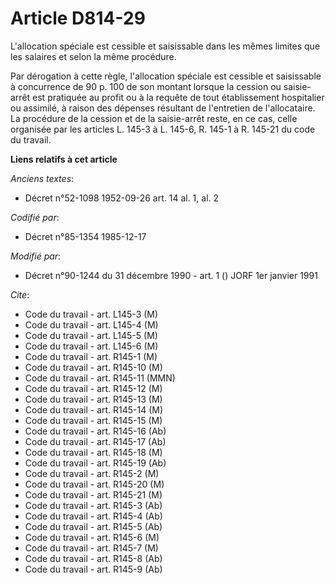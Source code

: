 # Article D814-29

L'allocation spéciale est cessible et saisissable dans les mêmes limites que les salaires et selon la même procédure. 

Par dérogation à cette règle, l'allocation spéciale est cessible et saisissable à concurrence de 90 p. 100 de son montant
lorsque la cession ou saisie-arrêt est pratiquée au profit ou à la requête de tout établissement hospitalier ou assimilé, à
raison des dépenses résultant de l'entretien de l'allocataire. La procédure de la cession et de la saisie-arrêt reste, en ce
cas, celle organisée par les articles L. 145-3 à L. 145-6, R. 145-1 à R. 145-21 du code du travail.

**Liens relatifs à cet article**

_Anciens textes_:

  - Décret n°52-1098 1952-09-26 art. 14 al. 1, al. 2

_Codifié par_:

  - Décret n°85-1354 1985-12-17

_Modifié par_:

  - Décret n°90-1244 du 31 décembre 1990 - art. 1 () JORF 1er janvier 1991

_Cite_:

  - Code du travail - art. L145-3 (M)
  - Code du travail - art. L145-4 (M)
  - Code du travail - art. L145-5 (M)
  - Code du travail - art. L145-6 (M)
  - Code du travail - art. R145-1 (M)
  - Code du travail - art. R145-10 (M)
  - Code du travail - art. R145-11 (MMN)
  - Code du travail - art. R145-12 (M)
  - Code du travail - art. R145-13 (M)
  - Code du travail - art. R145-14 (M)
  - Code du travail - art. R145-15 (M)
  - Code du travail - art. R145-16 (Ab)
  - Code du travail - art. R145-17 (Ab)
  - Code du travail - art. R145-18 (M)
  - Code du travail - art. R145-19 (Ab)
  - Code du travail - art. R145-2 (M)
  - Code du travail - art. R145-20 (M)
  - Code du travail - art. R145-21 (M)
  - Code du travail - art. R145-3 (Ab)
  - Code du travail - art. R145-4 (Ab)
  - Code du travail - art. R145-5 (Ab)
  - Code du travail - art. R145-6 (M)
  - Code du travail - art. R145-7 (M)
  - Code du travail - art. R145-8 (Ab)
  - Code du travail - art. R145-9 (Ab)
